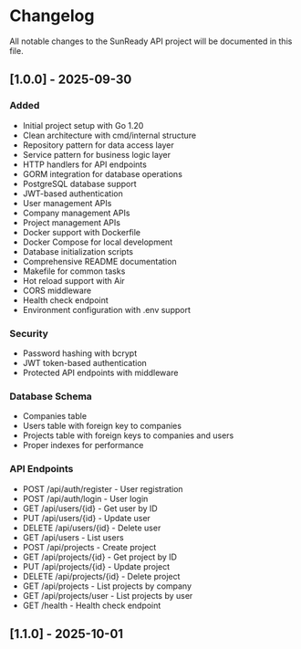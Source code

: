 # Changelog

All notable changes to the SunReady API project will be documented in this file.

## [1.0.0] - 2025-09-30

### Added
- Initial project setup with Go 1.20
- Clean architecture with cmd/internal structure
- Repository pattern for data access layer
- Service pattern for business logic layer
- HTTP handlers for API endpoints
- GORM integration for database operations
- PostgreSQL database support
- JWT-based authentication
- User management APIs
- Company management APIs
- Project management APIs
- Docker support with Dockerfile
- Docker Compose for local development
- Database initialization scripts
- Comprehensive README documentation
- Makefile for common tasks
- Hot reload support with Air
- CORS middleware
- Health check endpoint
- Environment configuration with .env support

### Security
- Password hashing with bcrypt
- JWT token-based authentication
- Protected API endpoints with middleware

### Database Schema
- Companies table
- Users table with foreign key to companies
- Projects table with foreign keys to companies and users
- Proper indexes for performance

### API Endpoints
- POST /api/auth/register - User registration
- POST /api/auth/login - User login
- GET /api/users/{id} - Get user by ID
- PUT /api/users/{id} - Update user
- DELETE /api/users/{id} - Delete user
- GET /api/users - List users
- POST /api/projects - Create project
- GET /api/projects/{id} - Get project by ID
- PUT /api/projects/{id} - Update project
- DELETE /api/projects/{id} - Delete project
- GET /api/projects - List projects by company
- GET /api/projects/user - List projects by user
- GET /health - Health check endpoint

## [1.1.0] - 2025-10-01
